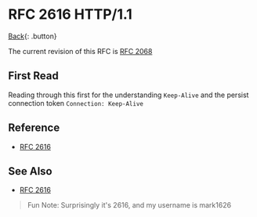 # RFC 2616 HTTP/1.1

[Back](../index.md#rfc){: .button}

The current revision of this RFC is [RFC 2068](./rfc2068.md)

## First Read

Reading through this first for the understanding `Keep-Alive` and the persist connection token `Connection: Keep-Alive`

## Reference

- [RFC 2616](https://tools.ietf.org/html/rfc2616)

## See Also

- [RFC 2616](./rfc2616.md)

> Fun Note: Surprisingly it's 2616, and my username is mark1626
